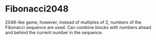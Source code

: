 # Fibonacci2048
2048-like game, however, instead of multiples of 2, numbers of the Fibonacci sequence are used. Can combine blocks with numbers ahead and behind the current number in the sequence.
